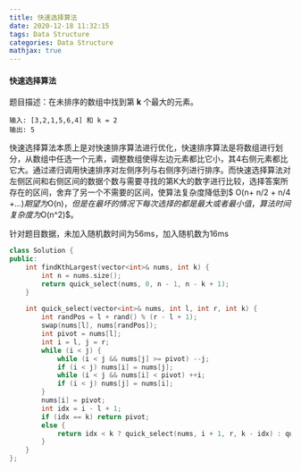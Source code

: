```yaml
---
title: 快速选择算法
date: 2020-12-18 11:32:15
tags: Data Structure
categories: Data Structure
mathjax: true
---
```


#### 快速选择算法

题目描述：在未排序的数组中找到第 **k** 个最大的元素。

```
输入: [3,2,1,5,6,4] 和 k = 2
输出: 5
```

​		快速选择算法本质上是对快速排序算法进行优化，快速排序算法是将数组进行划分，从数组中任选一个元素，调整数组使得左边元素都比它小，其4右侧元素都比它大。通过递归调用快速排序对左侧序列与右侧序列进行排序。而快速选择算法对左侧区间和右侧区间的数据个数与需要寻找的第K大的数字进行比较，选择答案所存在的区间，舍弃了另一个不需要的区间，使算法复杂度降低到$ O(n+ n/2 + n/4 +...)$期望为$O(n)$，但是在最坏的情况下每次选择的都是最大或者最小值，算法时间复杂度为$O(n^2)$。

针对题目数据，未加入随机数时间为56ms，加入随机数为16ms

```c++
class Solution {
public:
    int findKthLargest(vector<int>& nums, int k) {
        int n = nums.size();
        return quick_select(nums, 0, n - 1, n - k + 1);
    }
    
    int quick_select(vector<int>& nums, int l, int r, int k) {
        int randPos = l + rand() % (r - l + 1);
        swap(nums[l], nums[randPos]);
        int pivot = nums[l];
        int i = l, j = r;
        while (i < j) {
            while (i < j && nums[j] >= pivot) --j;
            if (i < j) nums[i] = nums[j];
            while (i < j && nums[i] < pivot) ++i;
            if (i < j) nums[j] = nums[i];
        }
        nums[i] = pivot;
        int idx = i - l + 1;
        if (idx == k) return pivot;
        else {
            return idx < k ? quick_select(nums, i + 1, r, k - idx) : quick_select(nums, l, i - 1, k);
        }
    }
};
```

